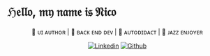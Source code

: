 # ℌ𝔢𝔩𝔩𝔬, 𝔪𝔶 𝔫𝔞𝔪𝔢 𝔦𝔰 𝔑𝔦𝔠𝔬


<div align="center">

🦠 ᴜɪ ᴀᴜᴛʜᴏʀ | 💽 ʙᴀᴄᴋ ᴇɴᴅ ᴅᴇᴠ | 🗿 ᴀᴜᴛᴏᴅɪᴅᴀᴄᴛ | 🥁 ᴊᴀᴢᴢ ᴇɴᴊᴏʏᴇʀ

[![Linkedin](https://img.shields.io/badge/-@nicholasleao-%231DA1F2?style=flat-square&logo=linkedin)](https://www.linkedin.com/in/nicholas-leao/)
[![Github](https://img.shields.io/badge/-@nicholasleao-%23181717?style=flat-square&logo=github)](https://github.com/n-tilde)
</div>

